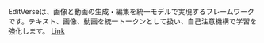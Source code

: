 EditVerseは、画像と動画の生成・編集を統一モデルで実現するフレームワークです。テキスト、画像、動画を統一トークンとして扱い、自己注意機構で学習を強化します。
[Link](http://arxiv.org/abs/2509.20360v1)

